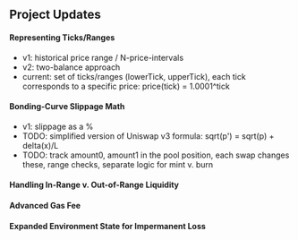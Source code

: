 ## Project Updates
#### Representing Ticks/Ranges
- v1: historical price range / N-price-intervals 
- v2: two-balance approach
- current: set of ticks/ranges (lowerTick, upperTick), each tick corresponds to a specific price: price(tick) = 1.0001^tick

#### Bonding-Curve Slippage Math
- v1: slippage as a %
- TODO: simplified version of Uniswap v3 formula: sqrt(p') = sqrt(p) + delta(x)/L
- TODO: track amount0, amount1 in the pool position, each swap changes these, range checks, separate logic for mint v. burn

#### Handling In-Range v. Out-of-Range Liquidity

#### Advanced Gas Fee

#### Expanded Environment State for Impermanent Loss

